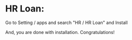HR Loan:
=========================================================

Go to Setting / apps and search "HR /  HR Loan" and Install

And, you are done with installation. Congratulations!
